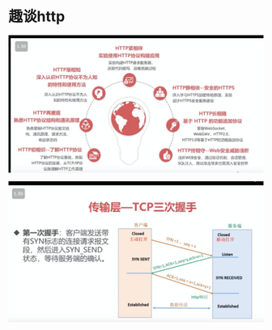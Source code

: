 # 趣谈http



![image-20200304095421416](http.assets/image-20200304095421416.png)







![image-20200304102835716](http.assets/image-20200304102835716.png)